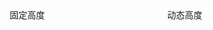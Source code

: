 
<ol-infinite1 :data="basicData" :item-height="50">
                <template #default="{ item }">
                    <div class="item" style="text-align: center; height: 50px">
                        {{ item }}
                    </div> 
                </template>
</ol-infinite1>
<div class="com-virtualscroll-container">
  <div class="flex-container">
      <div class="flex-item">
            <p>固定高度</p>
            <div class="hezi" >
            <ol-infinite1 :data="basicData" :item-height="50">
                <template #default="{ item }">
                    <div class="item" style="text-align: center; height: 50px">
                        {{ item }}
                    </div> 
                </template>
            </ol-infinite1>
            </div>
    </div>
    <div class="flex-item">
            <p>动态高度</p>
      <div class="hezi">
            <ol-infinite1 :data="data" :item-height="50" dynamic>
                <template #default="{ item }">
                    <div class="item">
                        {{ item }}
                    </div>
                </template>
            </ol-infinite1>
      </div>      
    </div>
  </div>
</div>

<script lang="ts" setup>
import { ref } from 'vue';
const basicData = ref<number[]>([]);
const data = ref<any[]>([]);

for (let i = 0; i < 100000; i++) {
    basicData.value.push(i);

    // 用随机文本生成器替代 Random.cparagraph
    data.value.push(i + 1 + ". " + generateRandomText());
}

// 这个函数将生成一个简单的随机文本段落
function generateRandomText() {
    const words = ["lorem", "ipsum", "dolor", "sit", "amet", "consectetur", "adipiscing", "elit"];
    let result = "";
    for (let i = 0; i < 40; i++) {
        result += words[Math.floor(Math.random() * words.length)] + " ";
    }
    return result.trim();
}
</script>

<style lang="less" scoped>
.item {
    line-height: 25px;
    text-align: left;
    box-sizing: border-box;
    padding: 10px 0;
}
.flex-container {
    display: flex;
}

.flex-item {
    flex: 1; /* 每个 flex-item 占用等宽度 */
    padding: 10px; /* 如果需要的话，可以调整间距 */
}
.hezi {
    height: 500px; /* 这是容器的高度，您可以根据需要进行调整 */
    overflow-y: auto; /* 这将确保当内容超出这个高度时会显示滚动条 */
}

</style>